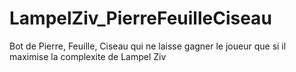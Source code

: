# LampelZiv_PierreFeuilleCiseau
Bot de Pierre, Feuille, Ciseau qui ne laisse gagner le joueur que si il maximise la complexite de Lampel Ziv 
